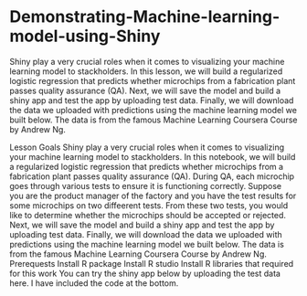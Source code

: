 # Demonstrating-Machine-learning-model-using-Shiny

Shiny play a very crucial roles when it comes to visualizing your machine learning model to stackholders. In this lesson, we will build a regularized logistic regression that predicts whether microchips from a fabrication plant passes quality assurance (QA). Next, we will save the model and build a shiny app and test the app by uploading test data. Finally, we will download the data we uploaded with predictions using the machine learning model we built below. The data is from the famous Machine Learning Coursera Course by Andrew Ng.

Lesson Goals
Shiny play a very crucial roles when it comes to visualizing your machine learning model to stackholders. In this notebook, we will build a regularized logistic regression that predicts whether microchips from a fabrication plant passes quality assurance (QA). During QA, each microchip goes through various tests to ensure it is functioning correctly. Suppose you are the product manager of the factory and you have the test results for some microchips on two diffeerent tests. From these two tests, you would like to determine whether the microchips should be accepted or rejected. Next, we will save the model and build a shiny app and test the app by uploading test data. Finally, we will download the data we uploaded with predictions using the machine learning model we built below. The data is from the famous Machine Learning Coursera Course by Andrew Ng.
Prerequests
Install R package
Install R studio
Install R libraries that required for this work
You can try the shiny app below by uploading the test data here. I have included the code at the bottom.
